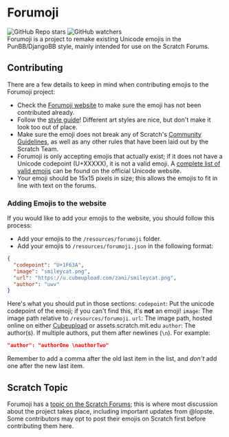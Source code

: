 # Forumoji
![GitHub Repo stars](https://img.shields.io/github/stars/lopste/forumoji?color=%23fd0&label=%20%E2%AD%90%20) ![GitHub watchers](https://img.shields.io/github/watchers/lopste/forumoji?color=%23008cff&label=%F0%9F%94%8D)  
Forumoji is a project to remake existing Unicode emojis in the PunBB/DjangoBB style, mainly intended for use on the Scratch Forums.

## Contributing
There are a few details to keep in mind when contributing emojis to the Forumoji project:
* Check the [Forumoji website](https://lopste.github.io/forumoji) to make sure the emoji has not been contributed already.
* Follow the [style guide](https://github.com/lopste/forumoji/blob/main/styleguide.md)! Different art styles are nice, but don't make it look too out of place.
* Make sure the emoji does not break any of Scratch's [Community Guidelines](https://scratch.mit.edu/community_guidelines/), as well as any other rules that have been laid out by the Scratch Team.
* Forumoji is only accepting emojis that actually exist; if it does not have a Unicode codepoint (U+XXXXX), it is not a valid emoji. A [complete list of valid emojis](https://unicode.org/emoji/charts/emoji-list.html) can be found on the official Unicode website.
* Your emoji should be 15x15 pixels in size; this allows the emojis to fit in line with text on the forums.

### Adding Emojis to the website
If you would like to add your emojis to the website, you should follow this process:
* Add your emojis to the `/resources/forumoji` folder.
* Add your emojis to `/resources/forumoji.json` in the following format:
```json
{
  "codepoint": "U+1F63A",
  "image": "smileycat.png",
  "url": "https://u.cubeupload.com/zani/smileycat.png",
  "author": "uwv"
}
```
Here's what you should put in those sections:
`codepoint`: Put the unicode codepoint of the emoji; if you can't find this, it's **not** an emoji!
`image`: The image path relative to `/resources/forumoji`.
`url`: The image path, hosted online on either [Cubeupload](https://cubeupload.com) or assets.scratch.mit.edu
`author`: The author(s). If multiple authors, put them after newlines (`\n`). For example:
```json
"author": "authorOne \nauthorTwo"
```
Remember to add a comma after the old last item in the list, and *don't* add one after the new last item.

## Scratch Topic
Forumoji has a [topic on the Scratch Forums](https://scratch.mit.edu/discuss/topic/557083/); this is where most discussion about the project takes place, including important updates from @lopste. Some contributors may opt to post their emojis on Scratch first before contributing them here.
